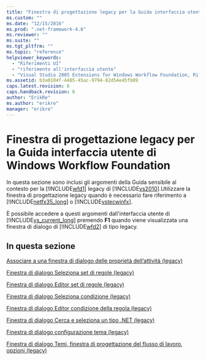 ```yaml
---
title: "Finestra di progettazione legacy per la Guida interfaccia utente di Windows Workflow Foundation | Microsoft Docs"
ms.custom: ""
ms.date: "12/15/2016"
ms.prod: ".net-framework-4.6"
ms.reviewer: ""
ms.suite: ""
ms.tgt_pltfrm: ""
ms.topic: "reference"
helpviewer_keywords: 
  - "Riferimenti UI"
  - "riferimento all'interfaccia utente"
  - "Visual Studio 2005 Extensions for Windows Workflow Foundation, Riferimenti UI"
ms.assetid: b3a0104f-4485-45ac-9794-82d54e45fb09
caps.latest.revision: 6
caps.handback.revision: 6
author: "ErikRe"
ms.author: "erikre"
manager: "erikre"
---
```

# Finestra di progettazione legacy per la Guida interfaccia utente di Windows Workflow Foundation
In questa sezione sono inclusi gli argomenti della Guida sensibile al contesto per la [!INCLUDE[wfd1](../workflow-designer/includes/wfd1_md.md)] legacy di [!INCLUDE[vs2010](../modeling/includes/vs2010_md.md)].Utilizzare la finestra di progettazione legacy quando è necessario fare riferimento a [!INCLUDE[netfx35_long](../workflow-designer/includes/netfx35_long_md.md)] o [!INCLUDE[vstecwinfx](../workflow-designer/includes/vstecwinfx_md.md)].  
  
 È possibile accedere a questi argomenti dall'interfaccia utente di [!INCLUDE[vs_current_long](../misc/includes/vs_current_long_md.md)] premendo **F1** quando viene visualizzata una finestra di dialogo di [!INCLUDE[wfd2](../workflow-designer/includes/wfd2_md.md)] di tipo legacy.  
  
## In questa sezione  
 [Associare a una finestra di dialogo delle proprietà dell’attività \(legacy\)](../workflow-designer/bind-to-an-activity-s-property-dialog-box-legacy.md)  
  
 [Finestra di dialogo Seleziona set di regole \(legacy\)](../workflow-designer/select-rule-set-dialog-box-legacy.md)  
  
 [Finestra di dialogo Editor set di regole \(legacy\)](../workflow-designer/rule-set-editor-dialog-box-legacy.md)  
  
 [Finestra di dialogo Seleziona condizione \(legacy\)](../workflow-designer/select-condition-dialog-box-legacy.md)  
  
 [Finestra di dialogo Editor condizione della regola \(legacy\)](../workflow-designer/rule-condition-editor-dialog-box-legacy.md)  
  
 [Finestra di dialogo Cerca e seleziona un tipo .NET \(legacy\)](../workflow-designer/browse-and-select-a-dotnet-type-dialog-box-legacy.md)  
  
 [Finestra di dialogo configurazione tema \(legacy\)](../workflow-designer/theme-configuration-dialog-box-legacy.md)  
  
 [Finestra di dialogo Temi, finestra di progettazione del flusso di lavoro, opzioni \(legacy\)](../workflow-designer/themes-workflow-designer-options-dialog-box-legacy.md)